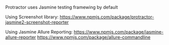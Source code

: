 Protractor uses Jasmine testing framewing by default

Using Screenshot library:
https://www.npmjs.com/package/protractor-jasmine2-screenshot-reporter

Using Jasmine Allure Reporting:
https://www.npmjs.com/package/jasmine-allure-reporter
https://www.npmjs.com/package/allure-commandline